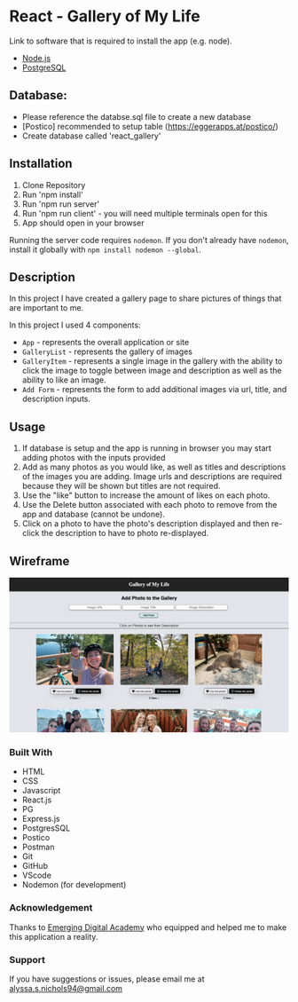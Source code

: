 # React - Gallery of My Life

Link to software that is required to install the app (e.g. node).

- [Node.js](https://nodejs.org/en/)
- [PostgreSQL](https://www.postgresql.org)

## Database:
- Please reference the databse.sql file to create a new database 
- [Postico] recommended to setup table (https://eggerapps.at/postico/) 
- Create database called 'react_gallery' 


## Installation

1. Clone Repository
4. Run 'npm install'
5. Run 'npm run server'
6. Run 'npm run client' - you will need multiple terminals open for this
7. App should open in your browser

Running the server code requires `nodemon`. If you don't already have `nodemon`, install it globally with `npm install nodemon --global`.


## Description

In this project I have created a gallery page to share pictures of things that are important to me. 

In this project I used 4 components:

- `App` - represents the overall application or site 
- `GalleryList` - represents the gallery of images
- `GalleryItem` - represents a single image in the gallery with the ability to click the image to toggle between image and description as well as the ability to like an image.
- `Add Form` - represents the form to add additional images via url, title, and description inputs.

## Usage

1. If database is setup and the app is running in browser you may start adding photos with the inputs provided
3. Add as many photos as you would like, as well as titles and descriptions of the images you are adding. Image urls and descriptions are required because they will be shown but titles are not required.
4. Use the "like" button to increase the amount of likes on each photo.
5. Use the Delete button associated with each photo to remove from the app and database (cannot be undone).
6. Click on a photo to have the photo's description displayed and then re-click the description to have to photo re-displayed.

## Wireframe

![Project Wireframe](wireframes/project-wireframe.png)

### Built With

 - HTML
 - CSS
 - Javascript
 - React.js
 - PG
 - Express.js
 - PostgresSQL
 - Postico
 - Postman
 - Git
 - GitHub
 - VScode
 - Nodemon (for development)

### Acknowledgement

Thanks to [Emerging Digital Academy](http://www.emergingacademy.org) who equipped and helped me to make this application a reality. 

### Support

If you have suggestions or issues, please email me at [alyssa.s.nichols94@gmail.com](mailto:alyssa.s.nichols94@gmail.com)
